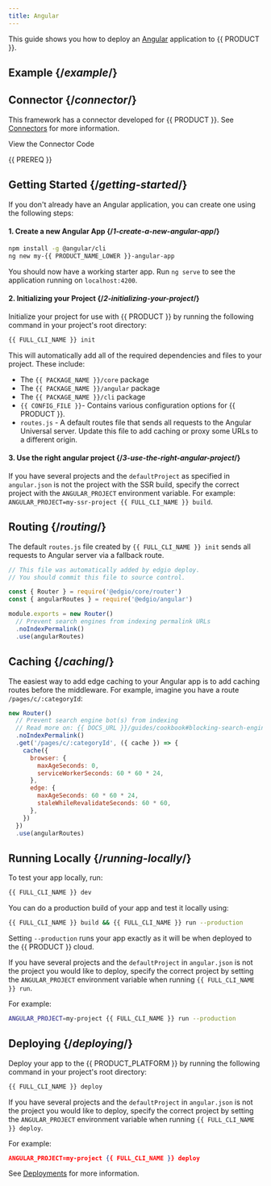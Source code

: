 ```yaml
---
title: Angular
---
```


This guide shows you how to deploy an [Angular](https://angular.io) application to {{ PRODUCT }}.

## Example {/*example*/}

<ExampleButtons
  title="Angular SSR"
  siteUrl="https://layer0-docs-layer0-angular-example-default.layer0-limelight.link/category/hats"
  repoUrl="https://github.com/layer0-docs/layer0-angular-example" 
  deployFromRepo />

## Connector {/*connector*/}

This framework has a connector developed for {{ PRODUCT }}. See [Connectors](/guides/sites_frameworks/connectors) for more information.

<ButtonLink variant="stroke" type="code" withIcon={true} href="https://github.com/layer0-docs/layer0-connectors/tree/main/layer0-angular-connector">
 View the Connector Code
</ButtonLink>

{{ PREREQ }}

## Getting Started {/*getting-started*/}

If you don't already have an Angular application, you can create one using the following steps:

#### 1. Create a new Angular App {/*1-create-a-new-angular-app*/}

```bash
npm install -g @angular/cli
ng new my-{{ PRODUCT_NAME_LOWER }}-angular-app
```

You should now have a working starter app. Run `ng serve` to see the application running on `localhost:4200`.

#### 2. Initializing your Project {/*2-initializing-your-project*/}

Initialize your project for use with {{ PRODUCT }} by running the following command in your project's root directory:

```bash
{{ FULL_CLI_NAME }} init
```

This will automatically add all of the required dependencies and files to your project. These include:

- The `{{ PACKAGE_NAME }}/core` package
- The `{{ PACKAGE_NAME }}/angular` package
- The `{{ PACKAGE_NAME }}/cli` package
- `{{ CONFIG_FILE }}`- Contains various configuration options for {{ PRODUCT }}.
- `routes.js` - A default routes file that sends all requests to the Angular Universal server. Update this file to add caching or proxy some URLs to a different origin.

#### 3. Use the right angular project {/*3-use-the-right-angular-project*/}

If you have several projects and the `defaultProject` as specified in `angular.json` is not the project with the SSR build, specify the correct project with the `ANGULAR_PROJECT` environment variable. For example: `ANGULAR_PROJECT=my-ssr-project {{ FULL_CLI_NAME }} build`.

## Routing {/*routing*/}

The default `routes.js` file created by `{{ FULL_CLI_NAME }} init` sends all requests to Angular server via a fallback route.

```js
// This file was automatically added by edgio deploy.
// You should commit this file to source control.

const { Router } = require('@edgio/core/router')
const { angularRoutes } = require('@edgio/angular')

module.exports = new Router()
  // Prevent search engines from indexing permalink URLs
  .noIndexPermalink()
  .use(angularRoutes)
```

## Caching {/*caching*/}

The easiest way to add edge caching to your Angular app is to add caching routes before the middleware. For example, imagine you have a route `/pages/c/:categoryId`:

```js ins={5-16}
new Router()
  // Prevent search engine bot(s) from indexing
  // Read more on: {{ DOCS_URL }}/guides/cookbook#blocking-search-engine-crawlers
  .noIndexPermalink()
  .get('/pages/c/:categoryId', ({ cache }) => {
    cache({
      browser: {
        maxAgeSeconds: 0,
        serviceWorkerSeconds: 60 * 60 * 24,
      },
      edge: {
        maxAgeSeconds: 60 * 60 * 24,
        staleWhileRevalidateSeconds: 60 * 60,
      },
    })
  })
  .use(angularRoutes)
```

## Running Locally {/*running-locally*/}

To test your app locally, run:

```bash
{{ FULL_CLI_NAME }} dev
```

You can do a production build of your app and test it locally using:

```bash
{{ FULL_CLI_NAME }} build && {{ FULL_CLI_NAME }} run --production
```

Setting `--production` runs your app exactly as it will be when deployed to the {{ PRODUCT }} cloud.

If you have several projects and the `defaultProject` in `angular.json` is not the project you would like to deploy, specify the correct project by setting the `ANGULAR_PROJECT` environment variable when running `{{ FULL_CLI_NAME }} run`.

For example:

```bash
ANGULAR_PROJECT=my-project {{ FULL_CLI_NAME }} run --production
```

## Deploying {/*deploying*/}

Deploy your app to the {{ PRODUCT_PLATFORM }} by running the following command in your project's root directory:

```bash
{{ FULL_CLI_NAME }} deploy
```

If you have several projects and the `defaultProject` in `angular.json` is not the project you would like to deploy, specify the correct project by setting the `ANGULAR_PROJECT` environment variable when running `{{ FULL_CLI_NAME }} deploy`.

For example:

```json
ANGULAR_PROJECT=my-project {{ FULL_CLI_NAME }} deploy
```

See [Deployments](/guides/basics/deployments) for more information.

